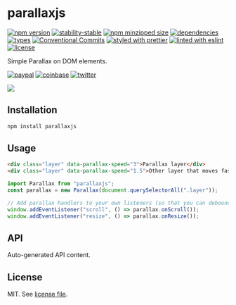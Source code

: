 # parallaxjs

[![npm version](https://img.shields.io/npm/v/parallaxjs)](https://www.npmjs.com/package/parallaxjs)
[![stability-stable](https://img.shields.io/badge/stability-stable-green.svg)](https://www.npmjs.com/package/parallaxjs)
[![npm minzipped size](https://img.shields.io/bundlephobia/minzip/parallaxjs)](https://www.npmjs.com/package/parallaxjs)
[![dependencies](https://img.shields.io/david/dmnsgn/parallaxjs)](https://github.com/dmnsgn/parallaxjs/blob/main/package.json)
[![types](https://img.shields.io/npm/types/parallaxjs)](https://github.com/microsoft/TypeScript)
[![Conventional Commits](https://img.shields.io/badge/Conventional%20Commits-1.0.0-fa6673.svg)](https://conventionalcommits.org)
[![styled with prettier](https://img.shields.io/badge/styled_with-Prettier-f8bc45.svg?logo=prettier)](https://github.com/prettier/prettier)
[![linted with eslint](https://img.shields.io/badge/linted_with-ES_Lint-4B32C3.svg?logo=eslint)](https://github.com/eslint/eslint)
[![license](https://img.shields.io/github/license/dmnsgn/parallaxjs)](https://github.com/dmnsgn/parallaxjs/blob/main/LICENSE.md)

Simple Parallax on DOM elements.

[![paypal](https://img.shields.io/badge/donate-paypal-informational?logo=paypal)](https://paypal.me/dmnsgn)
[![coinbase](https://img.shields.io/badge/donate-coinbase-informational?logo=coinbase)](https://commerce.coinbase.com/checkout/56cbdf28-e323-48d8-9c98-7019e72c97f3)
[![twitter](https://img.shields.io/twitter/follow/dmnsgn?style=social)](https://twitter.com/dmnsgn)

![](https://raw.githubusercontent.com/dmnsgn/parallaxjs/main/screenshot.gif)

## Installation

```bash
npm install parallaxjs
```

## Usage

```html
<div class="layer" data-parallax-speed="3">Parallax layer</div>
<div class="layer" data-parallax-speed="1.5">Other layer that moves faster</div>
```

```js
import Parallax from "parallaxjs";
const parallax = new Parallax(document.querySelectorAll(".layer"));

// Add parallax handlers to your own listeners (so that you can debounced them or whatever)
window.addEventListener("scroll", () => parallax.onScroll());
window.addEventListener("resize", () => parallax.onResize());
```

## API

<!-- api-start -->

Auto-generated API content.

<!-- api-end -->

## License

MIT. See [license file](https://github.com/dmnsgn/parallaxjs/blob/main/LICENSE.md).
